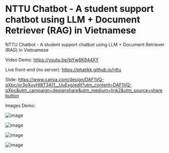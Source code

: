 # NTTU Chatbot - A student support chatbot using LLM + Document Retriever (RAG) in Vietnamese
NTTU Chatbot - A student support chatbot using LLM + Document Retriever (RAG) in Vietnamese

Video Demo:
https://youtu.be/lpYw6K844XY

Live front-end (no server):
https://phatjkk.github.io/nttu

Slide:
https://www.canva.com/design/DAF1VQ-qXpc/or3gXuyHI8T3A11__UuExg/edit?utm_content=DAF1VQ-qXpc&utm_campaign=designshare&utm_medium=link2&utm_source=sharebutton

Images Demo:

![image](https://github.com/phatjkk/nttu-chatbot/assets/48487157/c3e0febd-b723-4178-80ca-4e842b8761e7)

![image](https://github.com/phatjkk/nttu-chatbot/assets/48487157/9a92209e-55d8-4b2e-9c9a-6aa1472ba91b)

![image](https://github.com/phatjkk/nttu-chatbot/assets/48487157/1ce43443-23df-4918-aeb7-723c8bc8d51b)

![image](https://github.com/phatjkk/nttu-chatbot/assets/48487157/0020f2f6-1709-4549-a4ae-42cfd95c794b)
